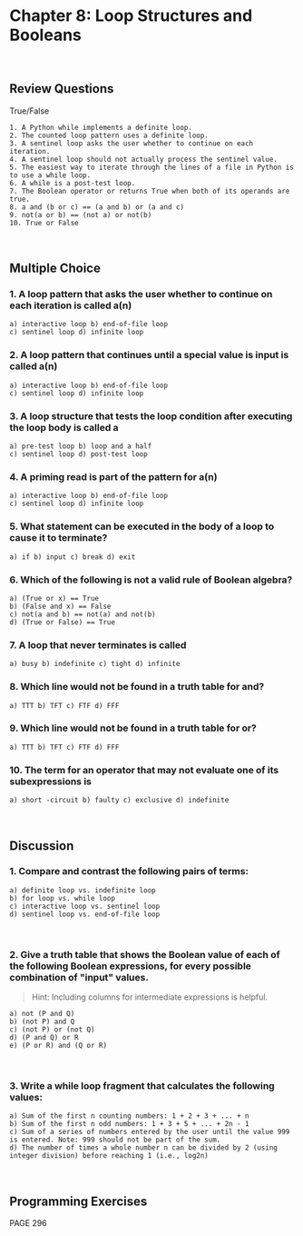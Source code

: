# Chapter 8: Loop Structures and Booleans

</br>

## Review Questions
True/False

    1. A Python while implements a definite loop.
    2. The counted loop pattern uses a definite loop.
    3. A sentinel loop asks the user whether to continue on each iteration.
    4. A sentinel loop should not actually process the sentinel value.
    5. The easiest way to iterate through the lines of a file in Python is to use a while loop.
    6. A while is a post-test loop.
    7. The Boolean operator or returns True when both of its operands are true.
    8. a and (b or c) == (a and b) or (a and c)
    9. not(a or b) == (not a) or not(b)
    10. True or False

</br>

## Multiple Choice
### 1. A loop pattern that asks the user whether to continue on each iteration is called a(n)
    a) interactive loop b) end-of-file loop
    c) sentinel loop d) infinite loop
    
### 2. A loop pattern that continues until a special value is input is called a(n)
    a) interactive loop b) end-of-file loop
    c) sentinel loop d) infinite loop
    
### 3. A loop structure that tests the loop condition after executing the loop body is called a
    a) pre-test loop b) loop and a half
    c) sentinel loop d) post-test loop

### 4. A priming read is part of the pattern for a(n)
    a) interactive loop b) end-of-file loop
    c) sentinel loop d) infinite loop
    
### 5. What statement can be executed in the body of a loop to cause it to terminate?
    a) if b) input c) break d) exit
    
### 6. Which of the following is not a valid rule of Boolean algebra?
    a) (True or x) == True
    b) (False and x) == False
    c) not(a and b) == not(a) and not(b)
    d) (True or False) == True
    
### 7. A loop that never terminates is called
    a) busy b) indefinite c) tight d) infinite
    
### 8. Which line would not be found in a truth table for and?
    a) TTT b) TFT c) FTF d) FFF
    
### 9. Which line would not be found in a truth table for or?
    a) TTT b) TFT c) FTF d) FFF
    
### 10. The term for an operator that may not evaluate one of its subexpressions is
    a) short -circuit b) faulty c) exclusive d) indefinite

</br>

## Discussion
### 1. Compare and contrast the following pairs of terms:
    a) definite loop vs. indefinite loop
    b) for loop vs. while loop
    c) interactive loop vs. sentinel loop
    d) sentinel loop vs. end-of-file loop

</br>

### 2. Give a truth table that shows the Boolean value of each of the following Boolean expressions, for every possible combination of "input" values. 
> Hint: Including columns for intermediate expressions is helpful.

    a) not (P and Q)
    b) (not P) and Q
    c) (not P) or (not Q)
    d) (P and Q) or R
    e) (P or R) and (Q or R)

</br>

### 3. Write a while loop fragment that calculates the following values:
    a) Sum of the first n counting numbers: 1 + 2 + 3 + ... + n
    b) Sum of the first n odd numbers: 1 + 3 + 5 + ... + 2n - 1
    c) Sum of a series of numbers entered by the user until the value 999 is entered. Note: 999 should not be part of the sum.
    d) The number of times a whole number n can be divided by 2 (using integer division) before reaching 1 (i.e., log2n)

</br>

## Programming Exercises
PAGE 296
